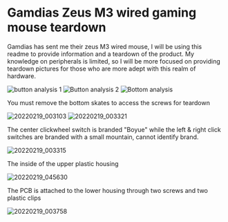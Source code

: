 # Gamdias Zeus M3 wired gaming mouse teardown 
Gamdias has sent me their zeus M3 wired mouse, I will be using this readme to provide information and a teardown of the product.
My knowledge on peripherals is limited, so I will be more focused on providing teardown pictures for those who are more adept with this realm of hardware.

![button analysis 1](https://user-images.githubusercontent.com/26210075/154786980-1c9614f7-4be9-4e89-aece-02681fb913e5.png)
![Button analysis 2](https://user-images.githubusercontent.com/26210075/154787026-05112a10-06bb-4c02-9171-22ee59e4e938.png)
![Bottom analysis](https://user-images.githubusercontent.com/26210075/154787226-56b6aa69-7f8e-4d4d-9938-97166325c162.png)

You must remove the bottom skates to access the screws for teardown

![20220219_003103](https://user-images.githubusercontent.com/26210075/154787869-fed16b6b-06f7-4e85-8985-e056f79018c3.jpg)
![20220219_003321](https://user-images.githubusercontent.com/26210075/154787878-24ca0bb8-0aa1-4003-9a09-c4a71b88ccad.jpg)

The center clickwheel switch is branded "Boyue" while the left & right click switches are branded with a small mountain, cannot identify brand.

![20220219_003315](https://user-images.githubusercontent.com/26210075/154787880-94d1b392-31f6-45ca-9c58-b04124aa1a45.jpg)

The inside of the upper plastic housing

![20220219_045630](https://user-images.githubusercontent.com/26210075/154796149-2245908d-ed05-419b-a111-af6f2251d889.jpg)

 The PCB is attached to the lower housing through two screws and two plastic clips
 
![20220219_003758](https://user-images.githubusercontent.com/26210075/154787982-6648504c-891f-4efe-908d-ae1886471e46.jpg)
